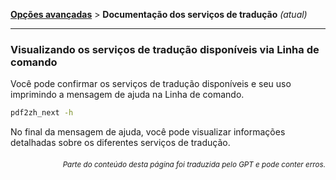 [**Opções avançadas**](./introduction.md) > **Documentação dos serviços de tradução** _(atual)_

---

### Visualizando os serviços de tradução disponíveis via Linha de comando

Você pode confirmar os serviços de tradução disponíveis e seu uso imprimindo a mensagem de ajuda na Linha de comando.

```bash
pdf2zh_next -h
```

No final da mensagem de ajuda, você pode visualizar informações detalhadas sobre os diferentes serviços de tradução.

<div align="right"> 
<h6><small>Parte do conteúdo desta página foi traduzida pelo GPT e pode conter erros.</small></h6>
